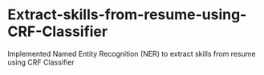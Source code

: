 # Extract-skills-from-resume-using-CRF-Classifier
Implemented Named Entity Recognition (NER) to extract skills from resume using CRF Classifier
